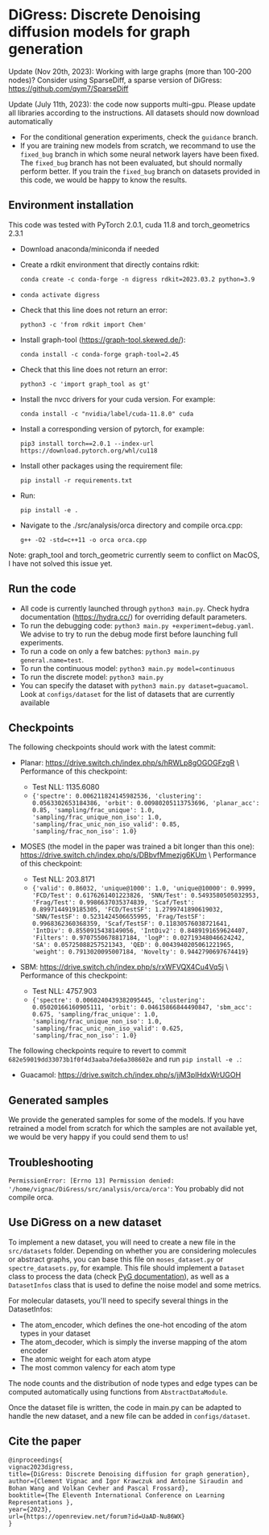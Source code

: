 # DiGress: Discrete Denoising diffusion models for graph generation

Update (Nov 20th, 2023): Working with large graphs (more than 100-200 nodes)? Consider using SparseDiff, a sparse version of DiGress: https://github.com/qym7/SparseDiff

Update (July 11th, 2023): the code now supports multi-gpu. Please update all libraries according to the instructions. 
All datasets should now download automatically

  - For the conditional generation experiments, check the `guidance` branch.
  - If you are training new models from scratch, we recommand to use the `fixed_bug` branch in which some neural
network layers have been fixed. The `fixed_bug` branch has not been evaluated, but should normally perform better.
If you train the `fixed_bug` branch on datasets provided in this code, we would be happy to know the results.

## Environment installation
This code was tested with PyTorch 2.0.1, cuda 11.8 and torch_geometrics 2.3.1

  - Download anaconda/miniconda if needed
  - Create a rdkit environment that directly contains rdkit:
    
    ```conda create -c conda-forge -n digress rdkit=2023.03.2 python=3.9```
  - `conda activate digress`
  - Check that this line does not return an error:
    
    ``` python3 -c 'from rdkit import Chem' ```
  - Install graph-tool (https://graph-tool.skewed.de/): 
    
    ```conda install -c conda-forge graph-tool=2.45```
  - Check that this line does not return an error:
    
    ```python3 -c 'import graph_tool as gt' ```
  - Install the nvcc drivers for your cuda version. For example:
    
    ```conda install -c "nvidia/label/cuda-11.8.0" cuda```
  - Install a corresponding version of pytorch, for example: 
    
    ```pip3 install torch==2.0.1 --index-url https://download.pytorch.org/whl/cu118```
  - Install other packages using the requirement file: 
    
    ```pip install -r requirements.txt```

  - Run:
    
    ```pip install -e .```

  - Navigate to the ./src/analysis/orca directory and compile orca.cpp: 
    
     ```g++ -O2 -std=c++11 -o orca orca.cpp```

Note: graph_tool and torch_geometric currently seem to conflict on MacOS, I have not solved this issue yet.

## Run the code
  
  - All code is currently launched through `python3 main.py`. Check hydra documentation (https://hydra.cc/) for overriding default parameters.
  - To run the debugging code: `python3 main.py +experiment=debug.yaml`. We advise to try to run the debug mode first
    before launching full experiments.
  - To run a code on only a few batches: `python3 main.py general.name=test`.
  - To run the continuous model: `python3 main.py model=continuous`
  - To run the discrete model: `python3 main.py`
  - You can specify the dataset with `python3 main.py dataset=guacamol`. Look at `configs/dataset` for the list
of datasets that are currently available
    
## Checkpoints

The following checkpoints should work with the latest commit:

  - Planar: https://drive.switch.ch/index.php/s/hRWLp8gOGOGFzgR \\
    Performance of this checkpoint: 
    - Test NLL: 1135.6080 
    - `{'spectre': 0.006211824145982536, 'clustering': 0.0563302653184386, 'orbit': 0.00980205113753696, 'planar_acc': 0.85, 'sampling/frac_unique': 1.0, 'sampling/frac_unique_non_iso': 1.0, 'sampling/frac_unic_non_iso_valid': 0.85, 'sampling/frac_non_iso': 1.0} `

  - MOSES (the model in the paper was trained a bit longer than this one): https://drive.switch.ch/index.php/s/DBbvfMmezjg6KUm \\
    Performance of this checkpoint:
    - Test NLL: 203.8171 
    - `{'valid': 0.86032, 'unique@1000': 1.0, 'unique@10000': 0.9999, 'FCD/Test': 0.6176261401223826, 'SNN/Test': 0.5493580505032953, 'Frag/Test': 0.9986637035374839, 'Scaf/Test': 0.8997144919185305, 'FCD/TestSF': 1.2799741890619032, 'SNN/TestSF': 0.5231424506655995, 'Frag/TestSF': 0.9968362360368359, 'Scaf/TestSF': 0.11830576038721641, 'IntDiv': 0.8550915438149056, 'IntDiv2': 0.8489191659624407, 'Filters': 0.9707550678817184, 'logP': 0.02719348046624242, 'SA': 0.05725088257521343, 'QED': 0.0043940205061221965, 'weight': 0.7913020095007184, 'Novelty': 0.9442790697674419}`

  - SBM: https://drive.switch.ch/index.php/s/rxWFVQX4Cu4Vq5j \\
    Performance of this checkpoint:
    - Test NLL: 4757.903
    - `{'spectre': 0.0060240439382095445, 'clustering': 0.05020166160905111, 'orbit': 0.04615866844490847, 'sbm_acc': 0.675, 'sampling/frac_unique': 1.0, 'sampling/frac_unique_non_iso': 1.0, 'sampling/frac_unic_non_iso_valid': 0.625, 'sampling/frac_non_iso': 1.0}`


The following checkpoints require to revert to commit `682e59019dd33073b1f0f4d3aaba7de6a308602e` and run `pip install -e .`:

  - Guacamol: https://drive.switch.ch/index.php/s/jjM3pIHdxWrUGOH

## Generated samples

We provide the generated samples for some of the models. If you have retrained a model from scratch for which the samples are
not available yet, we would be very happy if you could send them to us!


## Troubleshooting 

`PermissionError: [Errno 13] Permission denied: '/home/vignac/DiGress/src/analysis/orca/orca'`: You probably did not compile orca.
    

## Use DiGress on a new dataset

To implement a new dataset, you will need to create a new file in the `src/datasets` folder. Depending on whether you are considering
molecules or abstract graphs, you can base this file on `moses_dataset.py` or `spectre_datasets.py`, for example. 
This file should implement a `Dataset` class to process the data (check [PyG documentation](https://pytorch-geometric.readthedocs.io/en/latest/tutorial/create_dataset.html)), 
as well as a `DatasetInfos` class that is used to define the noise model and some metrics.

For molecular datasets, you'll need to specify several things in the DatasetInfos:
  - The atom_encoder, which defines the one-hot encoding of the atom types in your dataset
  - The atom_decoder, which is simply the inverse mapping of the atom encoder
  - The atomic weight for each atom atype
  - The most common valency for each atom type

The node counts and the distribution of node types and edge types can be computed automatically using functions from `AbstractDataModule`.

Once the dataset file is written, the code in main.py can be adapted to handle the new dataset, and a new file can be added in `configs/dataset`.


## Cite the paper

```
@inproceedings{
vignac2023digress,
title={DiGress: Discrete Denoising diffusion for graph generation},
author={Clement Vignac and Igor Krawczuk and Antoine Siraudin and Bohan Wang and Volkan Cevher and Pascal Frossard},
booktitle={The Eleventh International Conference on Learning Representations },
year={2023},
url={https://openreview.net/forum?id=UaAD-Nu86WX}
}
```

